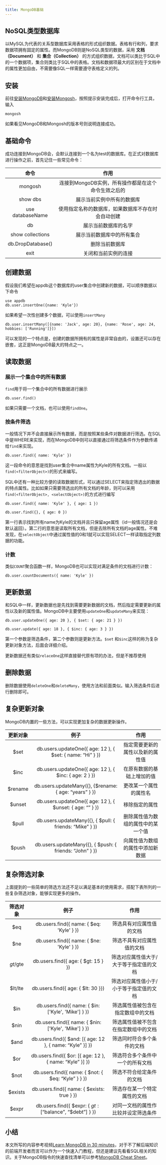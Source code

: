 ```yaml
---
title: MongoDB基础
---
```

## NoSQL类型数据库

以MySQL为代表的关系型数据库采用表格的形式组织数据。表格有行和列，要求数据项拥有固定的属性。而MongoDB则是NoSQL类型的数据，采用 **文档（Document）** 和 **集合（Collection）** 的方式组织数据，文档可以类比于SQL中的一个数据项，集合则类比于SQL中的表格。文档和数据项最大的区别在于文档中的属性更加自由，不需要像SQL一样需要遵守表格定义的列。

## 安装

前往[安装MongoDB](https://www.mongodb.com/docs/manual/installation/)和[安装Mongosh](https://www.mongodb.com/docs/mongodb-shell/install/)，按照提示安装完成后，打开命令行工具，输入

```shell
mongosh
```

如果看见MongoDB和Mongosh的版本号则说明连接成功。

## 基础命令

成功连接到MongoDB会，会默认连接到一个名为test的数据库。在正式对数据库进行操作之前，首先记住一些常见命令：


|       命令       |                        作用                        |
| :---------------: | :-------------------------------------------------: |
|      mongosh      | 连接到MongoDB实例，所有操作都是在这个命令生效之后的 |
|     show dbs     |             展示当前实例中所有的数据库             |
| use databaseName | 使用指定名称的数据库，如果数据库不存在时会自动创建 |
|        db        |                展示当前数据库的名字                |
| show collections |             展示当前数据库中的所有集合             |
| db.DropDatabase() |                   删除当前数据库                   |
|       exit       |                关闭和当前实例的连接                |

## 创建数据

假设我们希望在appdb这个数据库的user集合中创建新的数据，可以顺序数据以下命令

```shell
use appdb
db.user.insertOne({name: 'Kyle'})
```

如果希望一次性创建多个数据，可以使用`insertMany`

```shell
db.user.insertMany([{name: 'Jack', age: 20}, {name: 'Rose', age: 24, hobbies: ['Running']}])
```

可以发现的一个特点是，创建的数据所拥有的属性是非常自由的，设置还可以存在嵌套，这正是MongoDB最大的特点之一。

## 读取数据

### 展示一个集合中的所有数据

`find`用于将一个集合中的所有数据进行展示

```shell
db.user.find()
```

如果只需要一个文档，也可以使用`findOne`。

### 按条件筛选

一般情况下并不会直接展示所有数据，而是按照某些条件对数据进行筛选。在SQL中是WHERE来实现，而在MongoDB中则可以直接通过将筛选条件作为参数传递给`find`来实现。

```shell
db.user.find({ name: 'Kyle' })
```

这一段命令的意思是找到user集合中name属性为Kyle的所有文档。一般以`find(<filterObject>)`的形式来编写。

SQL中还有一种比较方便的读取数据形式，可以通过SELECT来指定筛选出的数据的特点属性。比如如果只需要筛选出的所有文档的年龄，则可以采用`find(<filterObject>, <selectObject>)`的方式进行编写

```shell
db.user.find({ name: 'Kyle' }, { age: 1 })

db.user.find({}, { age: 0 })
```

第一行表示找到所有name为Kyle的文档并且只保留age属性（id一般情况还是会默认返回）。第二行的意思是读取所有文档，但是去除所有文档的age属性。不难发现，在`selectObject`中通过属性值的0和1就可以实现SELECT一样读取指定列数据的功能。

### 计数

类似`COUNT`聚合函数一样，MongoDB也可以实现对满足条件的文档进行计数：

```shell
db.user.countDocuments({ name: 'Kyle' })
```

## 更新数据

和SQL中一样，更新数据也是先找到需要更新数据的文档，然后指定需要更新的属性以及新的属性值。MongoDB中主要使用`updateOne`和`updateMany`来实现：

```shell
db.user.updateOne({ age: 20 }, { $set: { age: 21 } })

db.user.update({ age: 18 }, { $inc: { age: 3 } })
```

第一个参数是筛选条件，第二个参数则是更新方法。`$set` 和`$inc`这样的称为复杂更新对象方法，后面会详细介绍。

更新数据还有类似`relaceOne`这样直接替代原有项的办法，但是不推荐使用

## 删除数据

删除数据使用`deleteOne`和`deleteMany`，使用方法和前面类似。输入筛选条件后进行删除即可。

## 复杂更新对象

MongoDB内置的一些方法，可以实现更加复杂的数据更新操作。


|   更新对象    |                             例子                             |          作用           |
|:---------:|:----------------------------------------------------------:|:---------------------:|
|   $set    | db.users.updateOne({ age: 12 }, { $set: { name: “Hi” } })  |   指定需要更新的属性以及新的属性值    |
|   $inc    |   db.users.updateOne({ age: 12 }, { $inc: { age: 2 } })    |     在原有数据的基础上增加的值     |
| $rename   |   db.users.updateMany({}, {$rename: { age: “years” } })    |      更改某一个属性的属性名      |
|  $unset   | db.users.updateOne({ age: 12 }, { $unset: { age: “” } })   |        移除指定的属性        |
|   $pull   |  db.users.updateMany({}, { $pull: { friends: “Mike” } })   | 删除属性值为数组的属性中的某一个值     |
|   $push   |  db.users.updateMany({}, { $push: { friends: “John” } })   |   向属性值为数组的属性中添加新数据    |

## 复杂筛选对象

上面提到的一些简单的筛选方法还不足以满足基本的使用需求，搭配下表所列的一些复杂筛选对象，能够实现更多的操作。


|   筛选对象   |                                  例子                                   |          作用          |
|:--------:|:---------------------------------------------------------------------:|:--------------------:|
|   $eq    |               db.users.find({ name: { $eq: 'Kyle' } })                |     筛选具有对应属性值的文档     |
|   $ne    |               db.users.find({ name: { $ne: 'Kyle' } })                |    筛选不具有对应属性值的文档     |
| $gt/$gte |                  db.users.find({ age: { $gt: 15 } })                  | 筛选对应属性值大于/大于等于指定值的文档 |
| $lt/lte  |                  db.users.find({ age: { $lt: 30 }})                   | 筛选对应属性值小于/小于等于指定值的文档 |
|   $in    |          db.users.find({ name: { $in: ['Kyle', 'Mike'] } })           |  筛选属性值被包含在指定数组中的文档   |
|   $nin   |          db.users.find({ name: { $nin: ['Kyle', 'Mike'] } })          |  筛选属性值被不包含在指定数组中的文档  |
|   $and   |       db.users.find({ $and: [{ age: 12 }, { name: “Kyle” }] })        |    筛选同时符合多个条件的文档     |
|   $or    |        db.users.find({ $or: [{ age: 12 }, { name: “Kyle” }] })        |   筛选符合多个条件中一个的所有文档   |
|   $not   |          db.users.find({ name: { $not: { $eq: “Kyle” } } })           |     筛选不符合给定条件的文档     |
| $exists  |              db.users.find({ name: { $exists: true } })               |    筛选存在某一个特定属性的文档    |
|  $expr   |       db.users.find({ $expr: { $gt: [“$balance”, “$debt”] } })        |  对同一文档的属性作比较并设定筛选条件  |


## 小结

本文所写的内容参考视频[Learn MongoDB in 30 minutes](https://www.youtube.com/watch?v=ofme2o29ngU&t=1515s)，对于不了解后端知识的前端开发者而言可以作为一个快速入门教程，但还是建议先看看SQL相关的知识。关于MongoDB指令的快速查找清单可以参考[MongoDB Cheat Sheet](https://webdevsimplified.com/mongodb-cheat-sheet.html)。